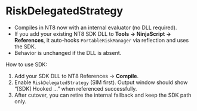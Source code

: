 # RiskDelegatedStrategy

- Compiles in NT8 now with an internal evaluator (no DLL required).
- If you add your existing NT8 SDK DLL to **Tools → NinjaScript → References**, it auto-hooks `PortableRiskManager` via reflection and uses the SDK.
- Behavior is unchanged if the DLL is absent.

How to use SDK:
1) Add your SDK DLL to NT8 References → **Compile**.
2) Enable `RiskDelegatedStrategy` (SIM first). Output window should show “[SDK] Hooked …” when referenced successfully.
3) After cutover, you can retire the internal fallback and keep the SDK path only.
